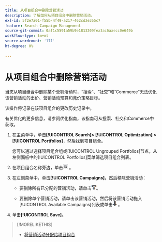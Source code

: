 ```yaml
---
title: 从项目组合中删除营销活动
description: 了解如何从项目组合中删除营销活动。
exl-id: 5f2e7a01-f55b-4f49-a217-462cd2e365c7
feature: Search Campaign Management
source-git-commit: 0af1c5591a59b9e1813209fea3ac6aaecc0e649b
workflow-type: tm+mt
source-wordcount: '171'
ht-degree: 0%

---
```


# 从项目组合中删除营销活动

当您从项目组合中删除某个营销活动时，“搜索”、“社交”和“Commerce”无法优化该营销活动的出价、营销活动预算和竞价策略目标。

该操作将记录在该项目组合的更改历史记录中。

有关优化的更多信息，请参阅优化指南，该指南可从搜索、社交和Commerce中获取。

1. 在主菜单中，单击&#x200B;**[!UICONTROL Search]> [!UICONTROL Optimization] >[!UICONTROL Portfolios]**，然后找到项目组合。

   您可以通过选择项目组合组或[!UICONTROL Ungrouped Portfolios]节点，从左侧面板中的[!UICONTROL Portfolios]菜单筛选项目组合列表。

1. 在项目组合名称旁边，单击![查看/编辑设置按钮](/help/search-social-commerce/assets/settings.png "查看/编辑设置按钮") 。

1. 在左侧菜单中，单击&#x200B;**[!UICONTROL Campaigns]**，然后移除营销活动：

   * 要删除所有已分配的营销活动，请单击![从项目组合中删除所有营销活动](/help/search-social-commerce/assets/arrow-remove-all.png "从项目组合中删除所有营销活动")。

   * 要删除单个营销活动，请单击该营销活动，然后将该营销活动拖入[!UICONTROL Available Campaigns]列表或单击![从项目组合中删除营销活动](/help/search-social-commerce/assets/arrow-remove.png "从项目组合中删除营销活动") 。

1. 单击&#x200B;**[!UICONTROL Save]**。

>[!MORELIKETHIS]
>
>* [将营销活动分配给项目组合](/help/search-social-commerce/campaign-management/campaign-assign-to-portfolio.md)
